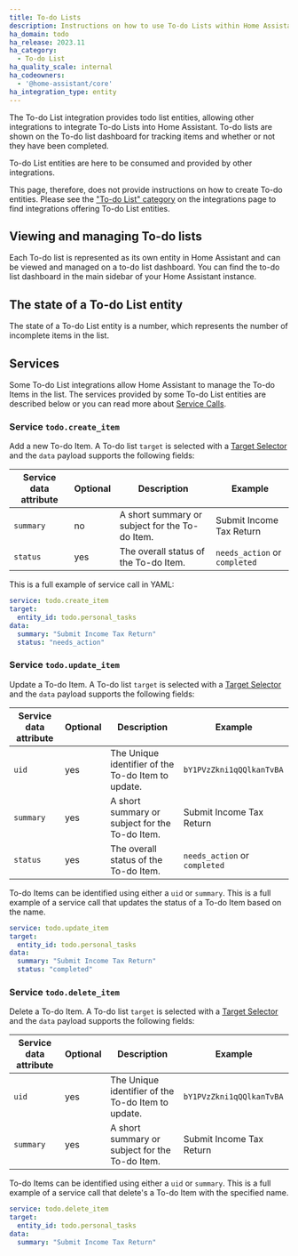 ```yaml
---
title: To-do Lists
description: Instructions on how to use To-do Lists within Home Assistant.
ha_domain: todo
ha_release: 2023.11
ha_category:
  - To-do List
ha_quality_scale: internal
ha_codeowners:
  - '@home-assistant/core'
ha_integration_type: entity
---
```


The To-do List integration provides todo list entities, allowing other integrations
to integrate To-do Lists into Home Assistant. To-do lists are shown on the To-do list
dashboard for tracking items and whether or not they have been completed.

<div class='note'>

To-do List entities are here to be consumed and provided by other integrations.

This page, therefore, does not provide instructions on how to create To-do
entities. Please see the ["To-do List" category](/integrations/#to-do-list) on the
integrations page to find integrations offering To-do List entities.

</div>

## Viewing and managing To-do lists

Each To-do list is represented as its own entity in Home Assistant and can be
viewed and managed on a to-do list dashboard. You can find the to-do list dashboard
in the main sidebar of your Home Assistant instance.

## The state of a To-do List entity

The state of a To-do List entity is a number, which represents the number of
incomplete items in the list.


## Services

Some To-do List integrations allow Home Assistant to manage the To-do Items in the list. The
services provided by some To-do List entities are described below or you can read more about [Service Calls](/docs/scripts/service-calls/).

### Service `todo.create_item`

Add a new To-do Item. A To-do list `target` is selected with a [Target Selector](/docs/blueprint/selectors/#target-selector) and the `data` payload supports the following fields:

| Service data attribute | Optional | Description | Example |
| ---------------------- | -------- | ----------- | --------|
| `summary` | no | A short summary or subject for the To-do Item. | Submit Income Tax Return
| `status` | yes | The overall status of the To-do Item. |  `needs_action` or `completed`

This is a full example of service call in YAML:

```yaml
service: todo.create_item
target:
  entity_id: todo.personal_tasks
data:
  summary: "Submit Income Tax Return"
  status: "needs_action"
```

### Service `todo.update_item`

Update a To-do Item. A To-do list `target` is selected with a [Target Selector](/docs/blueprint/selectors/#target-selector) and the `data` payload supports the following fields:

| Service data attribute | Optional | Description | Example |
| ---------------------- | -------- | ----------- | --------|
| `uid` | yes | The Unique identifier of the To-do Item to update. | `bY1PVzZkni1qQQlkanTvBA`
| `summary` | yes | A short summary or subject for the To-do Item. | Submit Income Tax Return
| `status` | yes | The overall status of the To-do Item. |  `needs_action` or `completed`

To-do Items can be identified using either a `uid` or `summary`. This is a full example of
a service call that updates the status of a To-do Item based on the name.

```yaml
service: todo.update_item
target:
  entity_id: todo.personal_tasks
data:
  summary: "Submit Income Tax Return"
  status: "completed"
```

### Service `todo.delete_item`

Delete a To-do Item. A To-do list `target` is selected with a [Target Selector](/docs/blueprint/selectors/#target-selector) and the `data` payload supports the following fields:

| Service data attribute | Optional | Description | Example |
| ---------------------- | -------- | ----------- | --------|
| `uid` | yes | The Unique identifier of the To-do Item to update. | `bY1PVzZkni1qQQlkanTvBA`
| `summary` | yes | A short summary or subject for the To-do Item. | Submit Income Tax Return

To-do Items can be identified using either a `uid` or `summary`. This is a full example of
a service call that delete's a To-do Item with the specified name.

```yaml
service: todo.delete_item
target:
  entity_id: todo.personal_tasks
data:
  summary: "Submit Income Tax Return"
```